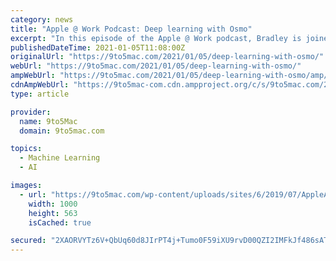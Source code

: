 ```yaml
---
category: news
title: "Apple @ Work Podcast: Deep learning with Osmo"
excerpt: "In this episode of the Apple @ Work podcast, Bradley is joined by Pramod Sharma who is CEO of Osmo to talk about the founding of the company, how Osmo promotes deep learning with children, and more. Sponsor: If you’re a business of school looking to find a trusted repair partner for your Apple devices,"
publishedDateTime: 2021-01-05T11:08:00Z
originalUrl: "https://9to5mac.com/2021/01/05/deep-learning-with-osmo/"
webUrl: "https://9to5mac.com/2021/01/05/deep-learning-with-osmo/"
ampWebUrl: "https://9to5mac.com/2021/01/05/deep-learning-with-osmo/amp/"
cdnAmpWebUrl: "https://9to5mac-com.cdn.ampproject.org/c/s/9to5mac.com/2021/01/05/deep-learning-with-osmo/amp/"
type: article

provider:
  name: 9to5Mac
  domain: 9to5mac.com

topics:
  - Machine Learning
  - AI

images:
  - url: "https://9to5mac.com/wp-content/uploads/sites/6/2019/07/AppleAtWork.jpg?quality=82&strip=all&w=1000"
    width: 1000
    height: 563
    isCached: true

secured: "2XAORVYTz6V+QbUq60d8JIrPT4j+Tumo0F59iXU9rvD00QZI2IMFkJf486sAThRYexO4YH3fdlnM6ePakeIsGb69CWixOW1VatXN+sIUMUdnUMqJH/FD3c6/dnfUzv+0LFJST59nZzbEz8Q9Yp4f4UgmJfOhkblPE5/zVMWziqWIy0SnpXS5ZLEdu8y7pTvlMsOkiXL1bsV5BIerVUQaQOi9H4a4vKnMQ5utCScJDdGCwPkD7Q9PvJ/l6mYTmQbbn0C2bjwIVgHvtRg+JQsmaG9S100sB8cYpCtcjFFSYMnC7b4j7/08jkdVJpp6WENomupfx7i5ma29r1py8pmKMxvzlgxT4IbA5PwH5N8c0pc=;aX4Dj6KQgE+danDBnsGaEw=="
---
```


